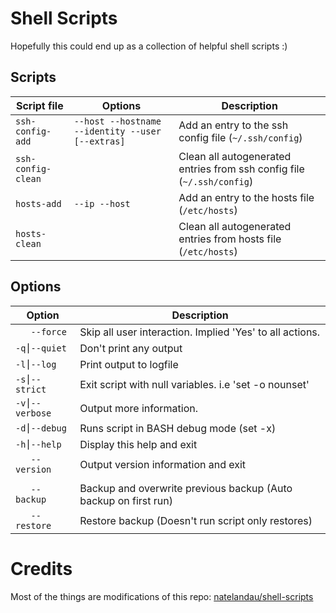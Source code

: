 # Shell Scripts

Hopefully this could end up as a collection of helpful shell scripts :)



## Scripts

| Script file         | Options                                          | Description                                                            |
|---------------------|--------------------------------------------------|------------------------------------------------------------------------|
| `ssh-config-add`    | `--host --hostname --identity --user [--extras]` | Add an entry to the ssh config file (`~/.ssh/config`)                  |
| `ssh-config-clean`  |                                                  | Clean all autogenerated entries from ssh config file (`~/.ssh/config`) |
| `hosts-add`         | `--ip --host`                                    | Add an entry to the hosts file (`/etc/hosts`)                          |
| `hosts-clean`       |                                                  | Clean all autogenerated entries from hosts file (`/etc/hosts`)         |


## Options

| Option         | Description                                                      |
|----------------|------------------------------------------------------------------|
| `   --force`   | Skip all user interaction. Implied 'Yes' to all actions.        |
| `-q⎮--quiet`   | Don't print any output                                           |
| `-l⎮--log`     | Print output to logfile                                          |
| `-s⎮--strict`  | Exit script with null variables.  i.e 'set -o nounset'           |
| `-v⎮--verbose` | Output more information.                                         |
| `-d⎮--debug`   | Runs script in BASH debug mode (set -x)                          |
| `-h⎮--help`    | Display this help and exit                                       |
| `   --version` | Output version information and exit                              |
| | |
| `   --backup`  | Backup and overwrite previous backup (Auto backup on first run)  |
| `   --restore` | Restore backup (Doesn't run script only restores)                |


# Credits

Most of the things are modifications of this repo: [natelandau/shell-scripts](https://github.com/natelandau/shell-scripts)